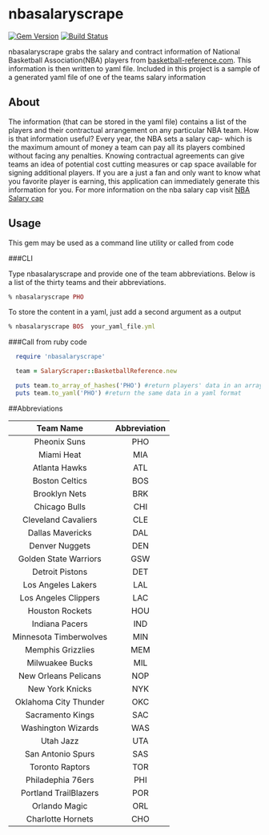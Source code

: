 nbasalaryscrape
===============
[![Gem Version](https://badge.fury.io/rb/nbasalaryscrape.svg)](http://badge.fury.io/rb/nbasalaryscrape)
[![Build Status](https://travis-ci.org/CliveIMPISA/nbasalaryscrape.svg?branch=master)](https://travis-ci.org/CliveIMPISA/nbasalaryscrape)


nbasalaryscrape grabs the salary and contract information of National Basketball Association(NBA) players from [basketball-reference.com](http://www.basketball-reference.com). This information is then written to yaml file. Included in this project is a sample of a generated yaml file of one of the teams salary information
## About

The information (that can be stored in the yaml file) contains a list of the players and their contractual arrangement on any particular NBA team. How is that information useful? Every year, the NBA sets a salary cap- which is the maximum amount of money a team can pay all its players combined without facing any penalties. Knowing contractual agreements can give teams an idea of potential cost cutting measures or cap space available for signing additional players. If you are a just a fan and only want to know what you favorite player is earning, this application can immediately generate this information for you. For more information on the nba salary cap visit [NBA Salary cap](http://en.wikipedia.org/wiki/NBA_salary_cap)
## Usage

This gem may be used as a command line utility or called from code

###CLI

Type nbasalaryscrape and provide one of the team abbreviations. Below is a list of the thirty teams and their abbreviations.
````ruby
% nbasalaryscrape PHO
````
To store the content in a yaml, just add a second argument as a output
````ruby
% nbasalaryscrape BOS  your_yaml_file.yml
````
###Call from ruby code

````ruby
  require 'nbasalaryscrape'

  team = SalaryScraper::BasketballReference.new

  puts team.to_array_of_hashes('PHO') #return players' data in an array of hashes
  puts team.to_yaml('PHO') #return the same data in a yaml format
````

##Abbreviations

|  Team Name |Abbreviation  |
|:---------------:|:-----:|
|Pheonix Suns|PHO|
|Miami Heat|MIA|
|Atlanta Hawks |ATL|
|Boston Celtics|BOS|
|Brooklyn Nets|BRK|
|Chicago Bulls|CHI|
|Cleveland Cavaliers|CLE|
|Dallas Mavericks|DAL|
|Denver Nuggets|DEN|
|Golden State Warriors|GSW|
|Detroit Pistons|DET|
|Los Angeles Lakers|LAL|
|Los Angeles Clippers|LAC|
|Houston Rockets|HOU|
|Indiana Pacers|IND|
|Minnesota Timberwolves|MIN|
|Memphis Grizzlies| MEM|
|Milwuakee Bucks| MIL|
|New Orleans Pelicans| NOP|
|New York Knicks|NYK|
|Oklahoma City Thunder|OKC|
|Sacramento Kings| SAC|
|Washington Wizards|WAS|
|Utah Jazz| UTA|
|San Antonio Spurs|SAS|
|Toronto Raptors|TOR|
|Philadephia 76ers|PHI|
|Portland TrailBlazers|POR|
|Orlando Magic|ORL|
|Charlotte Hornets|CHO|

